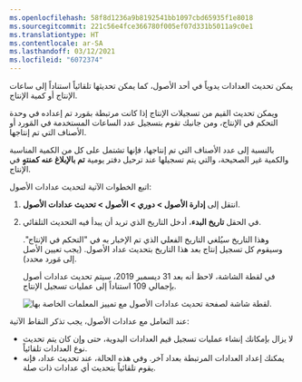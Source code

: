 ```yaml
---
ms.openlocfilehash: 58f8d1236a9b8192541bb1097cbd65935f1e8018
ms.sourcegitcommit: 221c56e4fce366780f005ef07d331b5011a9c0e1
ms.translationtype: HT
ms.contentlocale: ar-SA
ms.lasthandoff: 03/12/2021
ms.locfileid: "6072374"
---
```

يمكن تحديث العدادات يدوياً في أحد الأصول، كما يمكن تحديثها تلقائياً استناداً إلى ساعات الإنتاج أو كمية الإنتاج. 

ويمكن تحديث القيم من تسجيلات الإنتاج إذا كانت مرتبطة بمَورد تم إعداده في وحدة التحكم في الإنتاج، ومن جانبك تقوم بتسجيل عدد الساعات المستخدمة في المَورد أو الأصناف التي تم إنتاجها. 

بالنسبة إلى عدد الأصناف التي تم إنتاجها، فإنها تشتمل على كل من الكمية المناسبة والكمية غير الصحيحة، والتي يتم تسجيلها عند ترحيل دفتر يومية **تم بالإبلاغ عنه كمنتهٍ** في الإنتاج. 

اتبع الخطوات الآتية لتحديث عدادات الأصول:

1.  انتقل إلى **إدارة الأصول > دوري > الأصول > تحديث عدادات الأصول**.
2.  في الحقل **تاريخ البدء**، أدخل التاريخ الذي تريد أن يبدأ فيه التحديث التلقائي. 

    وهذا التاريخ سيُلغي التاريخ الفعلي الذي تم الإخبار به في "التحكم في الإنتاج". وسيقوم كل تسجيل إنتاج بعد هذا التاريخ بتحديث عداد الأصول. (يجب تعيين الأصل إلى مَورد محدد).

    في لقطة الشاشة، لاحظ أنه بعد 31 ديسمبر 2019، سيتم تحديث عدادات أصول بإجمالي 109 استناداً إلى عمليات تسجيل الإنتاج.
 
    ![لقطة شاشة لصفحة تحديث عدادات الأصول مع تمييز المعلمات الخاصة بها.](../media/update-asset-counters-ssm.png)

عند التعامل مع عدادات الأصول، يجب تذكر النقاط الآتية:

- لا يزال بإمكانك إنشاء عمليات تسجيل قيم العدادات اليدوية، حتى وإن كان يتم تحديث نوع العدادات تلقائياً. 
- يمكنك إعداد العدادات المرتبطة بعداد آخر. وفي هذه الحالة، عند تحديث عداد، فإنه يقوم تلقائياً بتحديث أي عدادات ذات صلة. 